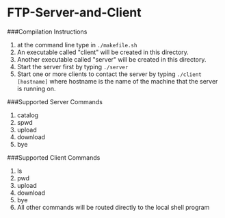 # FTP-Server-and-Client

###Compilation Instructions
1. at the command line type in `./makefile.sh`
2. An executable called "client" will be created in this directory.
3. Another executable called "server" will be created in this directory.
4. Start the server first by typing `./server`
5. Start one or more clients to contact the server by typing `./client [hostname]` where hostname is the name of the machine
   that the server is running on.

###Supported Server Commands
1. catalog
2. spwd
3. upload <source-file> <destination-file>
4. download <source-file> <destination-file>
5. bye

###Supported Client Commands
1. ls
2. pwd
3. upload <source-file> <destination-file>
4. download <source-file> <destination-file>
5. bye
6. All other commands will be routed directly to the local shell program
